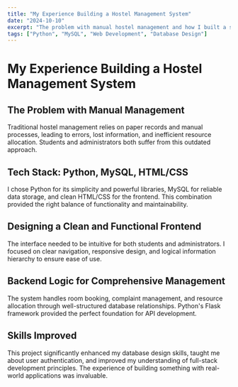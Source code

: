 ```yaml
---
title: "My Experience Building a Hostel Management System"
date: "2024-10-10"
excerpt: "The problem with manual hostel management and how I built a solution using Python, MySQL, and web technologies."
tags: ["Python", "MySQL", "Web Development", "Database Design"]
---
```


# My Experience Building a Hostel Management System

## The Problem with Manual Management

Traditional hostel management relies on paper records and manual processes, leading to errors, lost information, and inefficient resource allocation. Students and administrators both suffer from this outdated approach.

## Tech Stack: Python, MySQL, HTML/CSS

I chose Python for its simplicity and powerful libraries, MySQL for reliable data storage, and clean HTML/CSS for the frontend. This combination provided the right balance of functionality and maintainability.

## Designing a Clean and Functional Frontend

The interface needed to be intuitive for both students and administrators. I focused on clear navigation, responsive design, and logical information hierarchy to ensure ease of use.

## Backend Logic for Comprehensive Management

The system handles room booking, complaint management, and resource allocation through well-structured database relationships. Python's Flask framework provided the perfect foundation for API development.

## Skills Improved

This project significantly enhanced my database design skills, taught me about user authentication, and improved my understanding of full-stack development principles. The experience of building something with real-world applications was invaluable.
